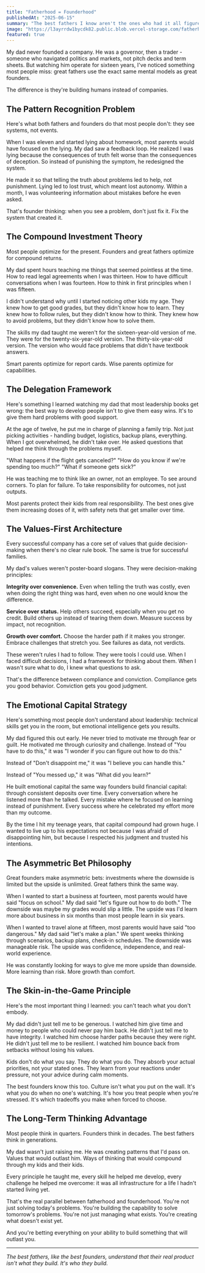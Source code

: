 ```yaml
---
title: "Fatherhood = Founderhood"
publishedAt: "2025-06-15"
summary: "The best fathers I know aren't the ones who had it all figured out. They're the ones who built something from nothing, made hard decisions, and took responsibility for the outcome."
image: "https://l3ayrrdw1bycdk82.public.blob.vercel-storage.com/fatherhoodghibli-Tv9wYj4TQEAa15Lh8EQaOups2sbsyj"
featured: true
---
```

My dad never founded a company. He was a governor, then a trader - someone who navigated politics and markets, not pitch decks and term sheets. But watching him operate for sixteen years, I've noticed something most people miss: great fathers use the exact same mental models as great founders.

The difference is they're building humans instead of companies.

## The Pattern Recognition Problem

Here's what both fathers and founders do that most people don't: they see systems, not events.

When I was eleven and started lying about homework, most parents would have focused on the lying. My dad saw a feedback loop. He realized I was lying because the consequences of truth felt worse than the consequences of deception. So instead of punishing the symptom, he redesigned the system.

He made it so that telling the truth about problems led to help, not punishment. Lying led to lost trust, which meant lost autonomy. Within a month, I was volunteering information about mistakes before he even asked.

That's founder thinking: when you see a problem, don't just fix it. Fix the system that created it.

## The Compound Investment Theory

Most people optimize for the present. Founders and great fathers optimize for compound returns.

My dad spent hours teaching me things that seemed pointless at the time. How to read legal agreements when I was thirteen. How to have difficult conversations when I was fourteen. How to think in first principles when I was fifteen.

I didn't understand why until I started noticing other kids my age. They knew how to get good grades, but they didn't know how to learn. They knew how to follow rules, but they didn't know how to think. They knew how to avoid problems, but they didn't know how to solve them.

The skills my dad taught me weren't for the sixteen-year-old version of me. They were for the twenty-six-year-old version. The thirty-six-year-old version. The version who would face problems that didn't have textbook answers.

Smart parents optimize for report cards. Wise parents optimize for capabilities.

## The Delegation Framework

Here's something I learned watching my dad that most leadership books get wrong: the best way to develop people isn't to give them easy wins. It's to give them hard problems with good support.

At the age of twelve, he put me in charge of planning a family trip. Not just picking activities - handling budget, logistics, backup plans, everything. When I got overwhelmed, he didn't take over. He asked questions that helped me think through the problems myself.

"What happens if the flight gets canceled?"
"How do you know if we're spending too much?"
"What if someone gets sick?"

He was teaching me to think like an owner, not an employee. To see around corners. To plan for failure. To take responsibility for outcomes, not just outputs.

Most parents protect their kids from real responsibility. The best ones give them increasing doses of it, with safety nets that get smaller over time.

## The Values-First Architecture

Every successful company has a core set of values that guide decision-making when there's no clear rule book. The same is true for successful families.

My dad's values weren't poster-board slogans. They were decision-making principles:

**Integrity over convenience.** Even when telling the truth was costly, even when doing the right thing was hard, even when no one would know the difference.

**Service over status.** Help others succeed, especially when you get no credit. Build others up instead of tearing them down. Measure success by impact, not recognition.

**Growth over comfort.** Choose the harder path if it makes you stronger. Embrace challenges that stretch you. See failures as data, not verdicts.

These weren't rules I had to follow. They were tools I could use. When I faced difficult decisions, I had a framework for thinking about them. When I wasn't sure what to do, I knew what questions to ask.

That's the difference between compliance and conviction. Compliance gets you good behavior. Conviction gets you good judgment.

## The Emotional Capital Strategy

Here's something most people don't understand about leadership: technical skills get you in the room, but emotional intelligence gets you results.

My dad figured this out early. He never tried to motivate me through fear or guilt. He motivated me through curiosity and challenge. Instead of "You have to do this," it was "I wonder if you can figure out how to do this."

Instead of "Don't disappoint me," it was "I believe you can handle this."

Instead of "You messed up," it was "What did you learn?"

He built emotional capital the same way founders build financial capital: through consistent deposits over time. Every conversation where he listened more than he talked. Every mistake where he focused on learning instead of punishment. Every success where he celebrated my effort more than my outcome.

By the time I hit my teenage years, that capital compound had grown huge. I wanted to live up to his expectations not because I was afraid of disappointing him, but because I respected his judgment and trusted his intentions.

## The Asymmetric Bet Philosophy

Great founders make asymmetric bets: investments where the downside is limited but the upside is unlimited. Great fathers think the same way.

When I wanted to start a business at fourteen, most parents would have said "focus on school." My dad said "let's figure out how to do both." The downside was maybe my grades would slip a little. The upside was I'd learn more about business in six months than most people learn in six years.

When I wanted to travel alone at fifteen, most parents would have said "too dangerous." My dad said "let's make a plan." We spent weeks thinking through scenarios, backup plans, check-in schedules. The downside was manageable risk. The upside was confidence, independence, and real-world experience.

He was constantly looking for ways to give me more upside than downside. More learning than risk. More growth than comfort.

## The Skin-in-the-Game Principle

Here's the most important thing I learned: you can't teach what you don't embody.

My dad didn't just tell me to be generous. I watched him give time and money to people who could never pay him back. He didn't just tell me to have integrity. I watched him choose harder paths because they were right. He didn't just tell me to be resilient. I watched him bounce back from setbacks without losing his values.

Kids don't do what you say. They do what you do. They absorb your actual priorities, not your stated ones. They learn from your reactions under pressure, not your advice during calm moments.

The best founders know this too. Culture isn't what you put on the wall. It's what you do when no one's watching. It's how you treat people when you're stressed. It's which tradeoffs you make when forced to choose.

## The Long-Term Thinking Advantage

Most people think in quarters. Founders think in decades. The best fathers think in generations.

My dad wasn't just raising me. He was creating patterns that I'd pass on. Values that would outlast him. Ways of thinking that would compound through my kids and their kids.

Every principle he taught me, every skill he helped me develop, every challenge he helped me overcome: it was all infrastructure for a life I hadn't started living yet.

That's the real parallel between fatherhood and founderhood. You're not just solving today's problems. You're building the capability to solve tomorrow's problems. You're not just managing what exists. You're creating what doesn't exist yet.

And you're betting everything on your ability to build something that will outlast you.

---

*The best fathers, like the best founders, understand that their real product isn't what they build. It's who they build.*